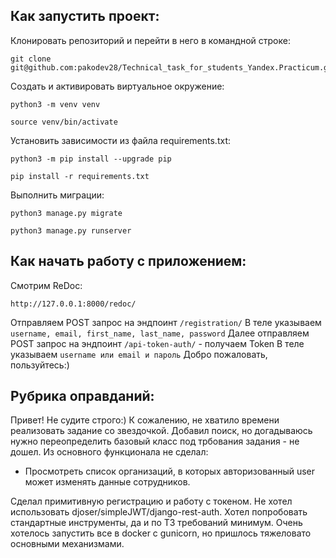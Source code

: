 ## Как запустить проект:

Клонировать репозиторий и перейти в него в командной строке:

```
git clone git@github.com:pakodev28/Technical_task_for_students_Yandex.Practicum.git
```


Cоздать и активировать виртуальное окружение:

```
python3 -m venv venv
```

```
source venv/bin/activate
```

Установить зависимости из файла requirements.txt:

```
python3 -m pip install --upgrade pip
```

```
pip install -r requirements.txt
```

Выполнить миграции:

```
python3 manage.py migrate
```
```
python3 manage.py runserver
```


## Как начать работу с приложением:
Смотрим ReDoc:
```
http://127.0.0.1:8000/redoc/
```

Отправляем POST запрос на эндпоинт ```/registration/```
В теле указываем ```username, email, first_name, last_name, password```
Далее отправляем POST запрос на эндпоинт ```/api-token-auth/``` - получаем Token
В теле указываем ```username или email и пароль```
Добро пожаловать, пользуйтесь:)


## Рубрика оправданий:
Привет! Не судите строго:)
К сожалению, не хватило времени реализовать задание со звездочкой. Добавил поиск, но догадываюсь нужно переопределить базовый класс под трбования задания - не дошел. Из основного функционала не сделал:
* Просмотреть список организаций, в которых авторизованный user может изменять данные сотрудников.



Сделал примитивную регистрацию и работу с токеном. Не хотел использовать djoser/simpleJWT/django-rest-auth. Хотел попробовать стандартные инструменты, да и по ТЗ требований минимум.
Очень хотелось запустить все в docker c gunicorn, но пришлось тяжеловато основными механизмами.